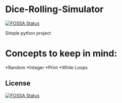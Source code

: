 # Dice-Rolling-Simulator
[![FOSSA Status](https://app.fossa.io/api/projects/git%2Bgithub.com%2FSuvarneshKM%2FDice-Rolling-Simulator.svg?type=shield)](https://app.fossa.io/projects/git%2Bgithub.com%2FSuvarneshKM%2FDice-Rolling-Simulator?ref=badge_shield)

Simple python project
# Concepts to keep in mind:
*Random
*Integer
*Print
*While Loops


## License
[![FOSSA Status](https://app.fossa.io/api/projects/git%2Bgithub.com%2FSuvarneshKM%2FDice-Rolling-Simulator.svg?type=large)](https://app.fossa.io/projects/git%2Bgithub.com%2FSuvarneshKM%2FDice-Rolling-Simulator?ref=badge_large)